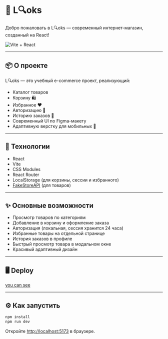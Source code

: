# 🛒 L🔍️oks

Добро пожаловать в L🔍️oks — современный интернет-магазин, созданный на React!

![Vite + React](https://img.shields.io/badge/Vite-React-blueviolet?logo=react)

---

## 📦 О проекте

L🔍️oks — это учебный e-commerce проект, реализующий:
- Каталог товаров
- Корзину 🛍️
- Избранное ❤️
- Авторизацию 👤
- Историю заказов 📜
- Современный UI по Figma-макету
- Адаптивную верстку для мобильных 📱

---

## 🚀 Технологии

- React
- Vite
- CSS Modules
- React Router
- LocalStorage (для корзины, сессии и избранного)
- [FakeStoreAPI](https://fakestoreapi.com/) (для товаров)

---

## ✨ Основные возможности

- Просмотр товаров по категориям
- Добавление в корзину и оформление заказа
- Авторизация (локальная, сессия хранится 24 часа)
- Избранные товары на отдельной странице
- История заказов в профиле
- Быстрый просмотр товара в модальном окне
- Красивый адаптивный дизайн

---

## 🖥️ Deploy

[you can see](https://codeinium.github.io/looks/)

---

## ⚙️ Как запустить

```bash
npm install
npm run dev
```

Откройте [http://localhost:5173](http://localhost:5173) в браузере.



